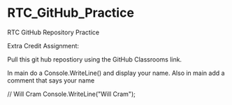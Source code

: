 # RTC_GitHub_Practice
 RTC GitHub Repository Practice

Extra Credit Assignment:

Pull this git hub repostiory using the GitHub Classrooms link. 

In main do a Console.WriteLine() and display your name.
Also in main add a comment that says your name

// Will Cram
Console.WriteLine("Will Cram");
